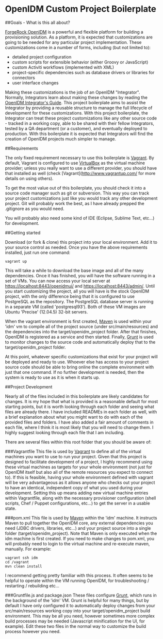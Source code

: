 OpenIDM Custom Project Boilerplate
==================================

##Goals - What is this all about?

[ForgeRock OpenIDM](http://openidm.forgerock.org/) is a powerful and flexible platform for building a provisioning solution. As a platform, it is expected that customizations are going to be needed for any particular project implementation. These customizations come in a number of forms, including (but not limited to):

* detailed project configuration
* custom scripts for extensible behavior (either Groovy or JavaScript)
* custom Activiti workflows (implemented with XML)
* project-specific dependencies such as database drivers or libraries for connectors
* user interface changes

Making these customizations is the job of an OpenIDM "Integrator". Normally, Integrators learn about making these changes by reading the [OpenIDM Integrator's Guide](http://openidm.forgerock.org/doc/integrators-guide/index.html). This project boilerplate aims to assist the Integrator by providing a reusable structure to manage the full lifecycle of development for these customizations. With this project boilerplate, the Integrator can treat these project customizations like any other source code - tracked in a working copy, able to be shared with their fellow Integrators, tested by a QA department (or a customer), and eventually deployed to production. With this boilerplate it is expected that Integrators will find the creation of OpenIDM projects much simpler to manage.

##Requirements

The only fixed requirement necessary to use this boilerplate is [Vagrant](http://www.vagrantup.com/). By default, Vagrant is configured to use [VirtualBox](https://www.virtualbox.org/) as the virtual machine provider; unless you really want to use a different provider, you should have that installed as well (check [Vagrant](http://www.vagrantup.com/ for more details on using others).

To get the most value out of this boilerplate, you should check it into a source code manager such as git or subversion. This way you can track your project customizations just like you would track any other development project. Git will probably work the best, as I have already prepped the .gitignore as you would need.

You will probably also need some kind of IDE (Eclipse, Sublime Text, etc...) for development.

##Getting started

Download (or fork & clone) this project into your local environment. Add it to your source control as needed. Once you have the above requirements installed, just run one command:

    vagrant up

This will take a while to download the base image and all of the many dependencies. Once it has finished, you will have the software running in a set of VMs. You can now access your local server at [https://localhost:8443/openidmui/](https://localhost:8443/openidmui/) and [https://localhost:8443/admin/](https://localhost:8443/admin/). Until you start customizing the project, all you will have is the stock OpenIDM project, with the only difference being that it is configured to use PostgreSQL as the repository. The PostgreSQL database server is running in a separate VM (called 'postgresql93'). Both of these VM images are Ubuntu 'Precise' (12.04.5) 32-bit servers.

When the vagrant environment is first created, [Maven](http://maven.apache.org/) is used within your 'idm' vm to compile all of the project source (under src/main/resources) and the dependencies into the target/openidm_project folder. After that finishes, OpenIDM is registered as a service and then started. Finally, [Grunt](http://gruntjs.com/) is used to monitor changes to the source code and automatically deploy that to the target/openidm_project folder.

At this point, whatever specific customizations that exist for your project will be deployed and ready to use. Whoever else has access to your project source code should be able to bring online the complete environment with just that one command. If no further development is needed, then the system is ready to use as it is when it starts up.

##Project Development

Nearly all of the files included in this boilerplate are likely candidates for changes. It is my hope that what is provided is a reasonable default for most starting points, but it is worth looking through each folder and seeing what files are already there. I have included READMEs in each folder as well, with a brief explanation about what you might want to do with each of the provided files and folders. I have also added a fair amount of comments in each file, where I think it is most likely that you will need to change them. I highly suggest looking through each file that I am including.

There are several files within this root folder that you should be aware of:

###Vagrantfile
This file is used by [Vagrant](http://www.vagrantup.com/) to define all of the virtual machines you want to use to run your project. Given that this project is designed to facilitate development of a project, I highly recommend using these virtual machines as targets for your whole environment (not just for OpenIDM itself but also all of the remote resources you expect to connect to). If this is feasible, having your whole environment defined with vagrant will be very advantageous as it allows anyone who checks out your project to have an identical, independent copy of what you used during your development. Setting this up means adding new virtual machine entries within Vagrantfile, along with the necessary provisioner configuration (shell scripts, Chef / Puppet configurations, etc...) to get the server in a usable state.

###pom.xml
This file is used by [Maven](http://maven.apache.org/) within the 'idm' machine. It instructs Maven to pull together the OpenIDM core, any external dependencies you need (JDBC drivers, libraries, etc...) and your project source into a single folder (target/openidm_project). Note that Maven is only executed when the idm machine is first created. If you need to make changes to pom.xml, you will probably need to login to the virtual machine and re-execute maven, manually. For example:

    vagrant ssh idm
    cd /vagrant
    mvn clean install

I recommend getting pretty familiar with this process. It often seems to be helpful to operate within the VM running OpenIDM, for troubleshooting / restarting / rebuilding etc...

###Gruntfile.js and package.json
These files configure [Grunt](http://gruntjs.com/), which runs in the background of the 'idm' VM. Grunt is helpful for many things, but by default I have only configured it to automatically deploy changes from your src/main/resources working copy into your target/openidm_project build environment. This may be all you need, however sometimes more complex build processes may be needed (Javascript minification for the UI, for example). Edit these two files in the normal way to customize the build process however you need.


